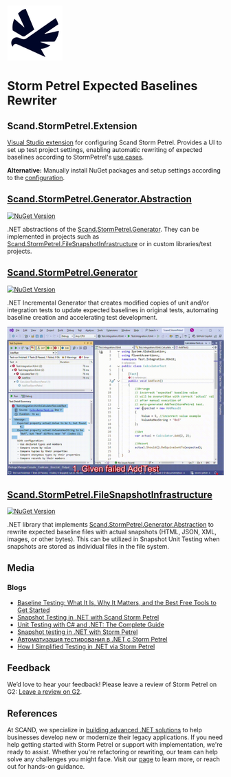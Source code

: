 [![Scand Storm Petrel Expected Baselines Rewriter](generator/assets/logo-128x128-transparent.png)](https://scand.com/products/storm-petrel-expected-baselines-rewriter)
# Storm Petrel Expected Baselines Rewriter

## Scand.StormPetrel.Extension

[Visual Studio extension](https://marketplace.visualstudio.com/items?itemName=ScandDevteam.Scand-StormPetrel-Extension) for configuring Scand Storm Petrel. Provides a UI to set up test project settings, enabling automatic rewriting of expected baselines according to StormPetrel's [use cases](generator/README.md#use-case-variations).

**Alternative:** Manually install NuGet packages and setup settings according to the [configuration](generator/README.md#configuration).

## [Scand.StormPetrel.Generator.Abstraction](abstraction/README.md)
[![NuGet Version](http://img.shields.io/nuget/v/Scand.StormPetrel.Generator.Abstraction.svg?style=flat)](https://www.nuget.org/packages/Scand.StormPetrel.Generator.Abstraction)

.NET abstractions of the [Scand.StormPetrel.Generator](generator/README.md). They can be implemented in projects such as [Scand.StormPetrel.FileSnapshotInfrastructure](file-snapshot-infrastructure/README.md) or in custom libraries/test projects.

## [Scand.StormPetrel.Generator](generator/README.md)
[![NuGet Version](http://img.shields.io/nuget/v/Scand.StormPetrel.Generator.svg?style=flat)](https://www.nuget.org/packages/Scand.StormPetrel.Generator)

.NET Incremental Generator that creates modified copies of unit and/or integration tests to update expected baselines in original tests, automating baseline creation and accelerating test development.

[![Primary Use Case](generator/assets/primary-use-case.gif)](generator/assets/primary-use-case.gif)

## [Scand.StormPetrel.FileSnapshotInfrastructure](file-snapshot-infrastructure/README.md)
[![NuGet Version](http://img.shields.io/nuget/v/Scand.StormPetrel.FileSnapshotInfrastructure.svg?style=flat)](https://www.nuget.org/packages/Scand.StormPetrel.FileSnapshotInfrastructure)

.NET library that implements [Scand.StormPetrel.Generator.Abstraction](abstraction/README.md) to rewrite expected baseline files with actual snapshots (HTML, JSON, XML, images, or other bytes). This can be utilized in Snapshot Unit Testing when snapshots are stored as individual files in the file system.

## Media
### Blogs

- [Baseline Testing: What It Is, Why It Matters, and the Best Free Tools to Get Started](https://scand.com/company/blog/baseline-testing-importance-and-tools/)
- [Snapshot Testing in .NET with Scand Storm Petrel](https://scand.com/company/blog/snapshot-testing-in-net-with-scand-storm-petrel/)
- [Unit Testing with C# and .NET: The Complete Guide](https://medium.com/@scand.com/unit-testing-with-c-and-net-the-complete-guide-273e960ead75)
- [Snapshot testing in .NET with Storm Petrel](https://medium.com/@scand.com/snapshot-testing-in-net-with-storm-petrel-cb057272e6d6)
- [Автоматизация тестирования в .NET с Storm Petrel](https://vc.ru/id2769570/2038717-avtomatizatsiya-testirovaniya-v-dotnet-s-storm-petrel)
- [How I Simplified Testing in .NET via Storm Petrel](https://dev.to/scand/how-i-simplified-testing-in-net-via-storm-petrel-3emm)

## Feedback
We’d love to hear your feedback! Please leave a review of Storm Petrel on G2: [Leave a review on G2](https://www.g2.com/products/storm-petrel-expected-baselines-rewriter/reviews).


## References

At SCAND, we specialize in [building advanced .NET solutions](https://scand.com/technologies/net/) to help businesses develop new or modernize their legacy applications. If you need help getting started with Storm Petrel or support with implementation, we're ready to assist. Whether you're refactoring or rewriting, our team can help solve any challenges you might face. Visit our [page](https://scand.com/contact-us/) to learn more, or reach out for hands-on guidance.